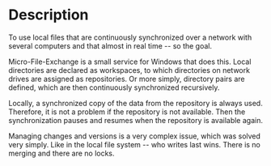 # Description
To use local files that are continuously synchronized over a network with several
computers and that almost in real time -- so the goal. 

Micro-File-Exchange is a small service for Windows that does this. Local
directories are declared as workspaces, to which directories on network drives
are assigned as repositories. Or more simply, directory pairs are defined, which
are then continuously synchronized recursively.

Locally, a synchronized copy of the data from the repository is always used.
Therefore, it is not a problem if the repository is not available. Then the
synchronization pauses and resumes when the repository is available again.   

Managing changes and versions is a very complex issue, which was solved very
simply. Like in the local file system -- who writes last wins. There is no
merging and there are no locks.
